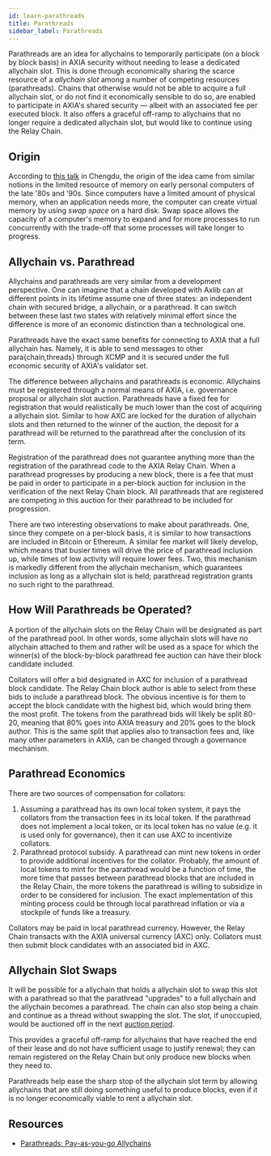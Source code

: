 ```yaml
---
id: learn-parathreads
title: Parathreads
sidebar_label: Parathreads
---
```


Parathreads are an idea for allychains to temporarily participate (on a block by block basis) in AXIA security without needing to lease a dedicated allychain slot. This is done through economically sharing the scarce resource of a _allychain slot_ among a number of competing resources (parathreads). Chains that otherwise would not be able to acquire a full allychain slot, or do not find it economically sensible to do so, are enabled to participate in AXIA's shared security &mdash; albeit with an associated fee per executed block. It also offers a graceful off-ramp to allychains that no longer require a dedicated allychain slot, but would like to continue using the Relay Chain.

## Origin

According to [this talk](https://v.douyu.com/show/a4Jj7llO5q47Dk01) in Chengdu, the origin of the idea came from similar notions in the limited resource of memory on early personal computers of the late '80s and '90s. Since computers have a limited amount of physical memory, when an application needs more, the computer can create virtual memory by using _swap space_ on a hard disk. Swap space allows the capacity of a computer's memory to expand and for more processes to run concurrently with the trade-off that some processes will take longer to progress.

## Allychain vs. Parathread

Allychains and parathreads are very similar from a development perspective. One can imagine that a chain developed with Axlib can at different points in its lifetime assume one of three states: an independent chain with secured bridge, a allychain, or a parathread. It can switch between these last two states with relatively minimal effort since the difference is more of an economic distinction than a technological one.

Parathreads have the exact same benefits for connecting to AXIA that a full allychain has. Namely, it is able to send messages to other para{chain,threads} through XCMP and it is secured under the full economic security of AXIA's validator set.

The difference between allychains and parathreads is economic. Allychains must be registered through a normal means of AXIA, i.e. governance proposal or allychain slot auction. Parathreads have a fixed fee for registration that would realistically be much lower than the cost of acquiring a allychain slot. Similar to how AXC are locked for the duration of allychain slots and then returned to the winner of the auction, the deposit for a parathread will be returned to the parathread after the conclusion of its term.

Registration of the parathread does not guarantee anything more than the registration of the parathread code to the AXIA Relay Chain. When a parathread progresses by producing a new block, there is a fee that must be paid in order to participate in a per-block auction for inclusion in the verification of the next Relay Chain block. All parathreads that are registered are competing in this auction for their parathread to be included for progression.

There are two interesting observations to make about parathreads. One, since they compete on a per-block basis, it is similar to how transactions are included in Bitcoin or Ethereum. A similar fee market will likely develop, which means that busier times will drive the price of parathread inclusion up, while times of low activity will require lower fees. Two, this mechanism is markedly different from the allychain mechanism, which guarantees inclusion as long as a allychain slot is held; parathread registration grants no such right to the parathread.

## How Will Parathreads be Operated?

A portion of the allychain slots on the Relay Chain will be designated as part of the parathread pool. In other words, some allychain slots will have no allychain attached to them and rather will be used as a space for which the winner(s) of the block-by-block parathread fee auction can have their block candidate included.

Collators will offer a bid designated in AXC for inclusion of a parathread block candidate. The Relay Chain block author is able to select from these bids to include a parathread block. The obvious incentive is for them to accept the block candidate with the highest bid, which would bring them the most profit. The tokens from the parathread bids will likely be split 80-20, meaning that 80% goes into AXIA treasury and 20% goes to the block author. This is the same split that applies also to transaction fees and, like many other parameters in AXIA, can be changed through a governance mechanism.

## Parathread Economics

There are two sources of compensation for collators:

1. Assuming a parathread has its own local token system, it pays the collators from the transaction fees in its local token. If the parathread does not implement a local token, or its local token has no value (e.g. it is used only for governance), then it can use AXC to incentivize collators.
2. Parathread protocol subsidy. A parathread can mint new tokens in order to provide additional incentives for the collator. Probably, the amount of local tokens to mint for the parathread would be a function of time, the more time that passes between parathread blocks that are included in the Relay Chain, the more tokens the parathread is willing to subsidize in order to be considered for inclusion. The exact implementation of this minting process could be through local parathread inflation or via a stockpile of funds like a treasury.

Collators may be paid in local parathread currency. However, the Relay Chain transacts with the AXIA universal currency (AXC) only. Collators must then submit block candidates with an associated bid in AXC.

## Allychain Slot Swaps

It will be possible for a allychain that holds a allychain slot to swap this slot with a parathread so that the parathread "upgrades" to a full allychain and the allychain becomes a parathread. The chain can also stop being a chain and continue as a thread without swapping the slot. The slot, if unoccupied, would be auctioned off in the next [auction period](learn-auction).

This provides a graceful off-ramp for allychains that have reached the end of their lease and do not have sufficient usage to justify renewal; they can remain registered on the Relay Chain but only produce new blocks when they need to.

Parathreads help ease the sharp stop of the allychain slot term by allowing allychains that are still doing something useful to produce blocks, even if it is no longer economically viable to rent a allychain slot.

## Resources

- [Parathreads: Pay-as-you-go Allychains](https://medium.com/AXIA.network/parathreads-pay-as-you-go-allychains-7440d23dde06)

